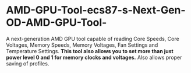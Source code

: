 # AMD-GPU-Tool-ecs87-s-Next-Gen-OD-AMD-GPU-Tool-
A next-generation AMD GPU tool capable of reading Core Speeds, Core Voltages, Memory Speeds, Memory Voltages, Fan Settings and Temperature Settings. <b>This tool also allows you to set more than just power level 0 and 1 for memory clocks and voltages.</b> Also allows proper saving of profiles.

